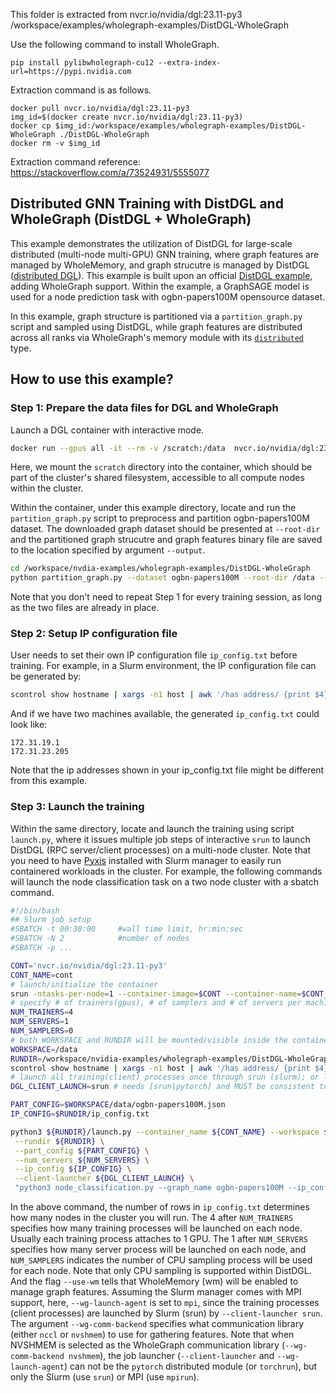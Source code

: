 This folder is extracted from nvcr.io/nvidia/dgl:23.11-py3 /workspace/examples/wholegraph-examples/DistDGL-WholeGraph

Use the following command to install WholeGraph.

```
pip install pylibwholegraph-cu12 --extra-index-url=https://pypi.nvidia.com
```

Extraction command is as follows.

```
docker pull nvcr.io/nvidia/dgl:23.11-py3
img_id=$(docker create nvcr.io/nvidia/dgl:23.11-py3)
docker cp $img_id:/workspace/examples/wholegraph-examples/DistDGL-WholeGraph ./DistDGL-WholeGraph
docker rm -v $img_id
```

Extraction command reference: https://stackoverflow.com/a/73524931/5555077

## Distributed GNN Training with DistDGL and WholeGraph (DistDGL + WholeGraph)

This example demonstrates the utilization of DistDGL for large-scale distributed (multi-node multi-GPU) GNN training, where graph features are managed by WholeMemory, and graph strucutre is managed by DistDGL ([distributed DGL](https://docs.dgl.ai/en/latest/api/python/dgl.distributed.html)). This example is built upon an official [DistDGL example](https://github.com/dmlc/dgl/blob/master/examples/distributed/graphsage/node_classification.py), adding WholeGraph support. Within the example, a GraphSAGE model is used for a node prediction task with ogbn-papers100M opensource dataset.

In this example, graph structure is partitioned via a `partition_graph.py` script and sampled using DistDGL, while graph features are distributed across all ranks via WholeGraph's memory module with its [`distributed`](https://github.com/rapidsai/wholegraph/blob/branch-23.10/docs/wholegraph/source/basics/wholegraph_intro.md) type.

## How to use this example?

### Step 1: Prepare the data files for DGL and WholeGraph
Launch a DGL container with interactive mode.
```bash
docker run --gpus all -it --rm -v /scratch:/data  nvcr.io/nvidia/dgl:23.11-py3
```
Here, we mount the `scratch` directory into the container, which should be part of the cluster's shared filesystem, accessible to all compute nodes within the cluster.

Within the container, under this example directory, locate and run the `partition_graph.py` script to preprocess and partition ogbn-papers100M dataset. The downloaded graph dataset should be presented at `--root-dir` and the partitioned graph strucutre and graph features binary file are saved to the location specified by argument `--output`.

```bash
cd /workspace/nvdia-examples/wholegraph-examples/DistDGL-WholeGraph
python partition_graph.py --dataset ogbn-papers100M --root-dir /data --output /data --num_parts 2 --balance_train --undirected --balance_edges --num_trainers_per_machine 4 --use-wm --keep-dgl-features
```

Note that you don't need to repeat Step 1 for every training session, as long as the two files are already in place.

### Step 2: Setup IP configuration file

User needs to set their own IP configuration file `ip_config.txt` before training. For example, in a Slurm environment, the IP configuration file can be generated by:

```bash
scontrol show hostname | xargs -n1 host | awk '/has address/ {print $4}' > ./ip_config.txt
```
And if we have two machines available, the generated `ip_config.txt` could look like:

```
172.31.19.1
172.31.23.205
```
Note that the ip addresses shown in your ip_config.txt file might be different from this example.

### Step 3: Launch the training

Within the same directory, locate and launch the training using script `launch.py`, where it issues multiple job steps of interactive `srun` to launch DistDGL (RPC server/client processes) on a multi-node cluster. Note that you need to have [Pyxis](https://github.com/NVIDIA/pyxis) installed with Slurm manager to easily run containered workloads in the cluster. For example, the following commands will launch the node classification task on a two node cluster with a sbatch command.

```bash
#!/bin/bash
## Slurm job setup
#SBATCH -t 00:30:00     #wall time limit, hr:min:sec
#SBATCH -N 2            #number of nodes
#SBATCH -p ...

CONT='nvcr.io/nvidia/dgl:23.11-py3'
CONT_NAME=cont
# launch/initialize the container
srun -ntasks-per-node=1 --container-image=$CONT --container-name=$CONT_NAME true
# specify # of trainers(gpus), # of samplers and # of servers per machine.
NUM_TRAINERS=4
NUM_SERVERS=1
NUM_SAMPLERS=0
# both WORKSPACE and RUNDIR will be mounted/visible inside the container
WORKSPACE=/data
RUNDIR=/workspace/nvidia-examples/wholegraph-examples/DistDGL-WholeGraph
scontrol show hostname | xargs -n1 host | awk '/has address/ {print $4}' > $RUNDIR/ip_config.txt
# launch all training(client) processes once through srun (slurm); or launch it one node at a time through torchrun  (pytorch)
DGL_CLIENT_LAUNCH=srun # needs [srun|pytorch] and MUST be consistent to the training script argument `--wg-launch-agent` [mpi|pytorch], respectively.

PART_CONFIG=$WORKSPACE/data/ogbn-papers100M.json
IP_CONFIG=$RUNDIR/ip_config.txt

python3 ${RUNDIR}/launch.py --container_name ${CONT_NAME} --workspace ${WORKSPACE} --num_trainers ${NUM_TRAINERS} --num_samplers ${NUM_SAMPLERS} \
 --rundir ${RUNDIR} \
 --part_config ${PART_CONFIG} \
 --num_servers ${NUM_SERVERS} \
 --ip_config ${IP_CONFIG} \
 --client-launcher ${DGL_CLIENT_LAUNCH} \
 "python3 node_classification.py --graph_name ogbn-papers100M --ip_config ip_config.txt --num_epochs 1 --batch_size 1000 --ngpu-per-node ${NUM_TRAINERS} --num_hidden 256 --use-wm --wg-launch-agent mpi --wg-comm-backend nvshmem"
```

In the above command, the number of rows in `ip_config.txt` determines how many nodes in the cluster you will run. The 4 after `NUM_TRAINERS` specifies how many training processes will be launched on each node. Usually each training process attaches to 1 GPU. The 1 after `NUM_SERVERS` specifies how many server process will be launched on each node, and `NUM_SAMPLERS` indicates the number of CPU sampling process will be used for each node. Note that only CPU sampling is supported within DistDGL. And the flag `--use-wm` tells that WholeMemory (wm) will be enabled to manage graph features. Assuming the Slurm manager comes with MPI support,  here, `--wg-launch-agent` is set to `mpi`, since the training processes (client processes) are launched by Slurm (srun) by `--client-launcher srun`. The argument `--wg-comm-backend` specifies what communication library (either `nccl` or `nvshmem`) to use for gathering features. Note that when NVSHMEM is selected as the WholeGraph communication library (`--wg-comm-backend nvshmem`), the job launcher (`--client-launcher` and `--wg-launch-agent`) can not be the `pytorch` distributed module (or `torchrun`), but only the Slurm (use `srun`) or MPI (use `mpirun`).
